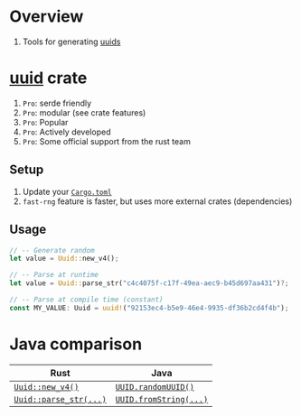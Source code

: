 # Overview
1. Tools for generating [uuids](https://en.wikipedia.org/wiki/Universally_unique_identifier)


# [uuid](https://docs.rs/uuid/latest/uuid/) crate
1. `Pro`: serde friendly
1. `Pro`: modular (see crate features)
1. `Pro`: Popular
1. `Pro`: Actively developed
1. `Pro`: Some official support from the rust team


## Setup
1. Update your [`Cargo.toml`](https://docs.rs/uuid/latest/uuid/#getting-started)
1. `fast-rng` feature is faster, but uses more external crates (dependencies)

## Usage
```rust
// -- Generate random
let value = Uuid::new_v4();

// -- Parse at runtime
let value = Uuid::parse_str("c4c4075f-c17f-49ea-aec9-b45d697aa431")?;

// -- Parse at compile time (constant)
const MY_VALUE: Uuid = uuid!("92153ec4-b5e9-46e4-9935-df36b2cd4f4b");
```

# Java comparison
|Rust|Java|
|---|---|
|[`Uuid::new_v4()`](https://docs.rs/uuid/latest/uuid/struct.Uuid.html#method.new_v4)|[`UUID.randomUUID()`](https://docs.oracle.com/en/java/javase/21/docs/api/java.base/java/util/UUID.html#randomUUID())|
|[`Uuid::parse_str(...)`](https://docs.rs/uuid/latest/uuid/struct.Uuid.html#method.parse_str)|[`UUID.fromString(...)`](https://docs.oracle.com/en/java/javase/21/docs/api/java.base/java/util/UUID.html#fromString(java.lang.String))|
